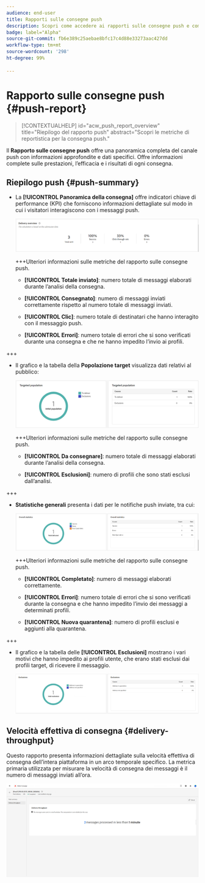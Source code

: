 ```yaml
---
audience: end-user
title: Rapporti sulle consegne push
description: Scopri come accedere ai rapporti sulle consegne push e come utilizzarli
badge: label="Alpha"
source-git-commit: fb6e389c25aebae8bfc17c4d88e33273aac427dd
workflow-type: tm+mt
source-wordcount: '298'
ht-degree: 99%

---
```


# Rapporto sulle consegne push {#push-report}

>[!CONTEXTUALHELP]
>id="acw_push_report_overview"
>title="Riepilogo del rapporto push"
>abstract="Scopri le metriche di reportistica per la consegna push."

Il **Rapporto sulle consegne push** offre una panoramica completa del canale push con informazioni approfondite e dati specifici. Offre informazioni complete sulle prestazioni, l’efficacia e i risultati di ogni consegna.

## Riepilogo push {#push-summary}

* La **[!UICONTROL Panoramica della consegna]** offre indicatori chiave di performance (KPI) che forniscono informazioni dettagliate sul modo in cui i visitatori interagiscono con i messaggi push.

  ![](assets/reporting_push_3.png)

  +++Ulteriori informazioni sulle metriche del rapporto sulle consegne push.

   * **[!UICONTROL Totale inviato]**: numero totale di messaggi elaborati durante l’analisi della consegna.

   * **[!UICONTROL Consegnato]**: numero di messaggi inviati correttamente rispetto al numero totale di messaggi inviati.

   * **[!UICONTROL Clic]**: numero totale di destinatari che hanno interagito con il messaggio push.

   * **[!UICONTROL Errori]**: numero totale di errori che si sono verificati durante una consegna e che ne hanno impedito l’invio ai profili.

+++

* Il grafico e la tabella della **Popolazione target** visualizza dati relativi al pubblico:

  ![](assets/reporting_push_4.png)

  +++Ulteriori informazioni sulle metriche del rapporto sulle consegne push.

   * **[!UICONTROL Da consegnare]**: numero totale di messaggi elaborati durante l’analisi della consegna.

   * **[!UICONTROL Esclusioni]**: numero di profili che sono stati esclusi dall’analisi.

+++

* **Statistiche generali** presenta i dati per le notifiche push inviate, tra cui:

  ![](assets/reporting_push_5.png)

  +++Ulteriori informazioni sulle metriche del rapporto sulle consegne push.

   * **[!UICONTROL Completato]**: numero di messaggi elaborati correttamente.

   * **[!UICONTROL Errori]**: numero totale di errori che si sono verificati durante la consegna e che hanno impedito l’invio dei messaggi a determinati profili.

   * **[!UICONTROL Nuova quarantena]**: numero di profili esclusi e aggiunti alla quarantena.

+++

* Il grafico e la tabella delle **[!UICONTROL Esclusioni]** mostrano i vari motivi che hanno impedito ai profili utente, che erano stati esclusi dai profili target, di ricevere il messaggio.

  ![](assets/reporting_push_6.png)

## Velocità effettiva di consegna {#delivery-throughput}

Questo rapporto presenta informazioni dettagliate sulla velocità effettiva di consegna dell’intera piattaforma in un arco temporale specifico. La metrica primaria utilizzata per misurare la velocità di consegna dei messaggi è il numero di messaggi inviati all’ora.

![](assets/reporting_push_2.png)
